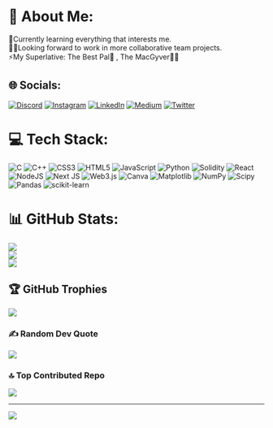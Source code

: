 # 💫 About Me:
💼Currently learning everything that interests me.<br>👯‍♂️Looking forward to work in more collaborative team projects.<br>⚡My Superlative: The Best Pal👬 , The MacGyver🧩💡


## 🌐 Socials:
[![Discord](https://img.shields.io/badge/Discord-%237289DA.svg?logo=discord&logoColor=white)](https://discord.gg/Aakil_Ahamed#2056) [![Instagram](https://img.shields.io/badge/Instagram-%23E4405F.svg?logo=Instagram&logoColor=white)](https://instagram.com/_.ax45) [![LinkedIn](https://img.shields.io/badge/LinkedIn-%230077B5.svg?logo=linkedin&logoColor=white)](https://linkedin.com/in/aakil-ahamed) [![Medium](https://img.shields.io/badge/Medium-12100E?logo=medium&logoColor=white)](https://medium.com/@aakilahmd425) [![Twitter](https://img.shields.io/badge/Twitter-%231DA1F2.svg?logo=Twitter&logoColor=white)](https://twitter.com/aakil_ahamed45) 

# 💻 Tech Stack:
![C](https://img.shields.io/badge/c-%2300599C.svg?style=for-the-badge&logo=c&logoColor=white) ![C++](https://img.shields.io/badge/c++-%2300599C.svg?style=for-the-badge&logo=c%2B%2B&logoColor=white) ![CSS3](https://img.shields.io/badge/css3-%231572B6.svg?style=for-the-badge&logo=css3&logoColor=white) ![HTML5](https://img.shields.io/badge/html5-%23E34F26.svg?style=for-the-badge&logo=html5&logoColor=white) ![JavaScript](https://img.shields.io/badge/javascript-%23323330.svg?style=for-the-badge&logo=javascript&logoColor=%23F7DF1E) ![Python](https://img.shields.io/badge/python-3670A0?style=for-the-badge&logo=python&logoColor=ffdd54) ![Solidity](https://img.shields.io/badge/Solidity-%23363636.svg?style=for-the-badge&logo=solidity&logoColor=white) ![React](https://img.shields.io/badge/react-%2320232a.svg?style=for-the-badge&logo=react&logoColor=%2361DAFB) ![NodeJS](https://img.shields.io/badge/node.js-6DA55F?style=for-the-badge&logo=node.js&logoColor=white) ![Next JS](https://img.shields.io/badge/Next-black?style=for-the-badge&logo=next.js&logoColor=white) ![Web3.js](https://img.shields.io/badge/web3.js-F16822?style=for-the-badge&logo=web3.js&logoColor=white) ![Canva](https://img.shields.io/badge/Canva-%2300C4CC.svg?style=for-the-badge&logo=Canva&logoColor=white) ![Matplotlib](https://img.shields.io/badge/Matplotlib-%23ffffff.svg?style=for-the-badge&logo=Matplotlib&logoColor=black) ![NumPy](https://img.shields.io/badge/numpy-%23013243.svg?style=for-the-badge&logo=numpy&logoColor=white) ![Scipy](https://img.shields.io/badge/SciPy-%230C55A5.svg?style=for-the-badge&logo=scipy&logoColor=%white) ![Pandas](https://img.shields.io/badge/pandas-%23150458.svg?style=for-the-badge&logo=pandas&logoColor=white) ![scikit-learn](https://img.shields.io/badge/scikit--learn-%23F7931E.svg?style=for-the-badge&logo=scikit-learn&logoColor=white)
# 📊 GitHub Stats:
![](https://github-readme-stats.vercel.app/api?username=AakilAhamed&theme=gotham&hide_border=false&include_all_commits=false&count_private=true)<br/>
![](https://github-readme-streak-stats.herokuapp.com/?user=AakilAhamed&theme=gotham&hide_border=false)<br/>
![](https://github-readme-stats.vercel.app/api/top-langs/?username=AakilAhamed&theme=gotham&hide_border=false&include_all_commits=false&count_private=true&layout=compact)

## 🏆 GitHub Trophies
![](https://github-profile-trophy.vercel.app/?username=AakilAhamed&theme=radical&no-frame=false&no-bg=false&margin-w=4)

### ✍️ Random Dev Quote
![](https://quotes-github-readme.vercel.app/api?type=horizontal&theme=radical)

### 🔝 Top Contributed Repo
![](https://github-contributor-stats.vercel.app/api?username=AakilAhamed&limit=5&theme=dark&combine_all_yearly_contributions=true)

---
[![](https://visitcount.itsvg.in/api?id=AakilAhamed&icon=0&color=0)](https://visitcount.itsvg.in)

<!-- Proudly created with GPRM ( https://gprm.itsvg.in ) -->
